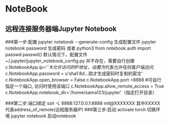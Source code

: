 # NoteBook
## 远程连接服务器端Jupyter Notebook
###第一步:配置
jupyter notebook --generate-config  生成配置文件
  jupyter notebook password 生成密码
  或者
  python3
  from notebook.auth import passwd
  passwd()
默认情况下，配置文件 ~/.jupyter/jupyter_notebook_config.py 并不存在，需要自行创建
  c.NotebookApp.ip='*' #允许访问的IP地址，设置为*代表允许任何客户端访问
  c.NotebookApp.password = u'sha1:8d...刚才生成密码时复制的密文'
  c.NotebookApp.open_browser = False
  c.NotebookApp.port =8888 #可自行指定一个端口, 访问时使用该端口
  c.NotebookApp.allow_remote_access = True
  c.NotebookApp.notebook_dir='/home/sanra123/jupyter'（指定打开目录）
  
###第二步:端口绑定
 ssh -L 8888:127.0.0.1:8888 mll@XXXXXXX
 其中XXXXX代表address_of_remote(远程服务器IP) 
###第三步:启动
 activate torch   切换环境
 jupyter notebook 启动notebook

